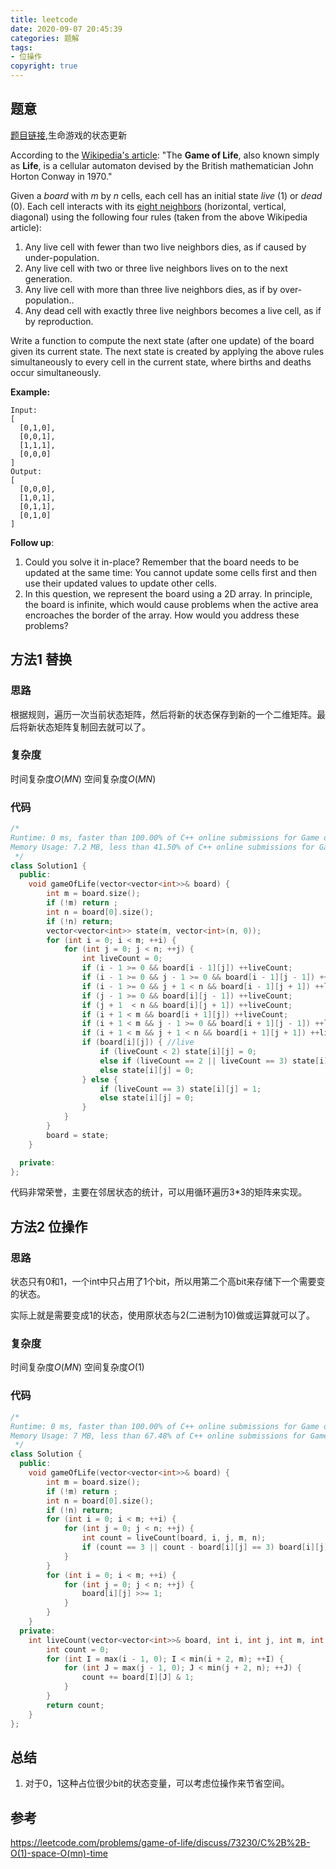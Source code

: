 ```yaml
---
title: leetcode
date: 2020-09-07 20:45:39
categories: 题解
tags:
- 位操作
copyright: true
---
```


## 题意

[题目链接](https://leetcode.com/problems/game-of-life/),生命游戏的状态更新

According to the [Wikipedia's article](https://en.wikipedia.org/wiki/Conway's_Game_of_Life): "The **Game of Life**, also known simply as **Life**, is a cellular automaton devised by the British mathematician John Horton Conway in 1970."

Given a *board* with *m* by *n* cells, each cell has an initial state *live* (1) or *dead* (0). Each cell interacts with its [eight neighbors](https://en.wikipedia.org/wiki/Moore_neighborhood) (horizontal, vertical, diagonal) using the following four rules (taken from the above Wikipedia article):

1. Any live cell with fewer than two live neighbors dies, as if caused by under-population.
2. Any live cell with two or three live neighbors lives on to the next generation.
3. Any live cell with more than three live neighbors dies, as if by over-population..
4. Any dead cell with exactly three live neighbors becomes a live cell, as if by reproduction.

Write a function to compute the next state (after one update) of the board given its current state. The next state is created by applying the above rules simultaneously to every cell in the current state, where births and deaths occur simultaneously.

**Example:**

```
Input: 
[
  [0,1,0],
  [0,0,1],
  [1,1,1],
  [0,0,0]
]
Output: 
[
  [0,0,0],
  [1,0,1],
  [0,1,1],
  [0,1,0]
]
```

**Follow up**:

1. Could you solve it in-place? Remember that the board needs to be updated at the same time: You cannot update some cells first and then use their updated values to update other cells.
2. In this question, we represent the board using a 2D array. In principle, the board is infinite, which would cause problems when the active area encroaches the border of the array. How would you address these problems?

## 方法1 替换

### 思路

根据规则，遍历一次当前状态矩阵，然后将新的状态保存到新的一个二维矩阵。最后将新状态矩阵复制回去就可以了。

### 复杂度

时间复杂度$O(MN)$ 空间复杂度$O(MN)$

### 代码

```cc
/*
Runtime: 0 ms, faster than 100.00% of C++ online submissions for Game of Life.
Memory Usage: 7.2 MB, less than 41.50% of C++ online submissions for Game of Life.
 */
class Solution1 {
  public:
	void gameOfLife(vector<vector<int>>& board) {
		int m = board.size();
		if (!m) return ;
		int n = board[0].size();
		if (!n) return;
		vector<vector<int>> state(m, vector<int>(n, 0));
		for (int i = 0; i < m; ++i) {
			for (int j = 0; j < n; ++j) {
				int liveCount = 0;
				if (i - 1 >= 0 && board[i - 1][j]) ++liveCount;
				if (i - 1 >= 0 && j - 1 >= 0 && board[i - 1][j - 1]) ++liveCount;
				if (i - 1 >= 0 && j + 1 < n && board[i - 1][j + 1]) ++liveCount;
				if (j - 1 >= 0 && board[i][j - 1]) ++liveCount;
				if (j + 1  < n && board[i][j + 1]) ++liveCount;
				if (i + 1 < m && board[i + 1][j]) ++liveCount;
				if (i + 1 < m && j - 1 >= 0 && board[i + 1][j - 1]) ++liveCount;
				if (i + 1 < m && j + 1 < n && board[i + 1][j + 1]) ++liveCount;
				if (board[i][j]) { //live
					if (liveCount < 2) state[i][j] = 0;
					else if (liveCount == 2 || liveCount == 3) state[i][j] = 1;
					else state[i][j] = 0;
				} else {
					if (liveCount == 3) state[i][j] = 1;
					else state[i][j] = 0;
				}
			}
		}
		board = state;
	}

  private:
};
```

代码非常荣誉，主要在邻居状态的统计，可以用循环遍历3*3的矩阵来实现。

## 方法2 位操作

### 思路

状态只有0和1，一个int中只占用了1个bit，所以用第二个高bit来存储下一个需要变的状态。

实际上就是需要变成1的状态，使用原状态与2(二进制为10)做或运算就可以了。

### 复杂度

时间复杂度$O(MN)$ 空间复杂度$O(1)$

### 代码

```cc
/*
Runtime: 0 ms, faster than 100.00% of C++ online submissions for Game of Life.
Memory Usage: 7 MB, less than 67.48% of C++ online submissions for Game of Life.
 */
class Solution {
  public:
	void gameOfLife(vector<vector<int>>& board) {
		int m = board.size();
		if (!m) return ;
		int n = board[0].size();
		if (!n) return;
		for (int i = 0; i < m; ++i) {
			for (int j = 0; j < n; ++j) {
				int count = liveCount(board, i, j, m, n);
				if (count == 3 || count - board[i][j] == 3) board[i][j] |= 2; //high bit set to 1; no matter live or dead
			}
		}
		for (int i = 0; i < m; ++i) {
			for (int j = 0; j < n; ++j) {
				board[i][j] >>= 1;
			}
		}
	}
  private:
	int liveCount(vector<vector<int>>& board, int i, int j, int m, int n) {
		int count = 0;
		for (int I = max(i - 1, 0); I < min(i + 2, m); ++I) {
			for (int J = max(j - 1, 0); J < min(j + 2, n); ++J) {
				count += board[I][J] & 1;
			}
		}
		return count;
	}
};
```

## 总结

1. 对于0，1这种占位很少bit的状态变量，可以考虑位操作来节省空间。

## 参考

https://leetcode.com/problems/game-of-life/discuss/73230/C%2B%2B-O(1)-space-O(mn)-time